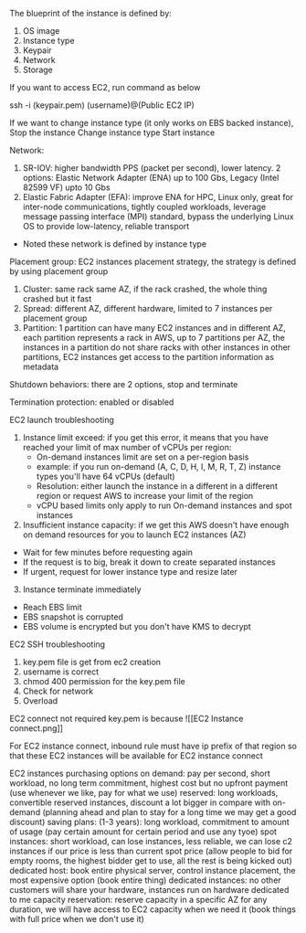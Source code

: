 
The blueprint of the instance is defined by:
1. OS image
2. Instance type
3. Keypair
4. Network
5. Storage

If you want to access EC2, run command as below

ssh -i (keypair.pem) (username)@(Public EC2 IP)

If we want to change instance type (it only works on EBS backed instance), 
Stop the instance
Change instance type
Start instance


Network:
1. SR-IOV: higher bandwidth PPS (packet per second), lower latency. 2 options: Elastic Network Adapter (ENA) up to 100 Gbs, Legacy (Intel 82599 VF) upto 10 Gbs
2. Elastic Fabric Adapter (EFA): improve ENA for HPC, Linux only, great for inter-node communications, tightly coupled workloads, leverage message passing interface (MPI) standard, bypass the underlying Linux OS to provide low-latency, reliable transport
* Noted these network is defined by instance type


Placement group:
EC2 instances placement strategy, the strategy is defined by using placement group

1. Cluster: same rack same AZ, if the rack crashed, the whole thing crashed but it fast
2. Spread: different AZ, different hardware, limited to 7 instances per placement group
3. Partition: 1 partition can have many EC2 instances and in different AZ, each partition represents a rack in AWS, up to 7 partitions per AZ, the instances in a partition do not share racks with other instances in other partitions, EC2 instances get access to the partition information as metadata

Shutdown behaviors: there are 2 options, stop and terminate

Termination protection: enabled or disabled

EC2 launch troubleshooting
1. Instance limit exceed: if you get this error, it means that you have reached your limit of max number of vCPUs per region: 
   + On-demand instances limit are set on a per-region basis
   + example: if you run on-demand (A, C, D, H, I, M, R, T, Z) instance types you'll have 64 vCPUs (default)
   + Resolution: either launch the instance in a different in a different region or request AWS to increase your limit of the region
   + vCPU based limits only apply to run On-demand instances and spot instances
2. Insufficient instance capacity: if we get this AWS doesn't have enough on demand resources for you to launch EC2 instances (AZ)
  + Wait for few minutes before requesting again
  + If the request is to big, break it down to create separated instances
  + If urgent, request for lower instance type and resize later

3. Instance terminate immediately
+ Reach EBS limit 
+ EBS snapshot is corrupted
+ EBS volume is encrypted but you don't have KMS to decrypt

EC2 SSH troubleshooting
1. key.pem file is get from ec2 creation
2. username is correct
3. chmod 400 permission for the key.pem file
4. Check for network
5. Overload

EC2 connect not required key.pem is because
![[EC2 Instance connect.png]]

For EC2 instance connect, inbound rule must have ip prefix of that region so that these EC2 instances will be available for EC2 instance connect

EC2 instances purchasing options
on demand: pay per second, short workload, no long term commitment, highest cost but no upfront payment  (use whenever we like, pay for what we use)
reserved: long workloads, convertible reserved instances, discount a lot bigger in compare with on-demand (planning ahead and plan to stay for a long time we may get a good discount)
saving plans: (1-3 years): long workload, commitment to amount of usage (pay certain amount for certain period and use any tyoe)
spot instances: short workload, can lose instances, less reliable, we can lose c2 instances if our price is less than current spot price (allow people to bid for empty rooms, the highest bidder get to use, all the rest is being kicked out)
dedicated host: book entire physical server, control instance placement, the most expensive option  (book entire thing)
dedicated instances: no other customers will share your hardware, instances run on hardware dedicated to me 
capacity reservation: reserve capacity in a specific AZ for any duration, we will have access to EC2 capacity when we need it (book things with full price when we don't use it)